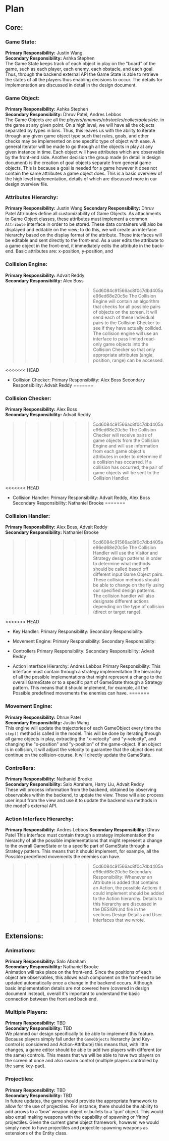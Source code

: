 # Plan

## Core:
### Game State:  
**Primary Responsibility:** Justin Wang  
**Secondary Responsibility:** Ashka Stephen    
The Game State keeps track of each object in play on the "board" of the game, such as each player, each enemy, each obstacle, and each goal. Thus, through the backend external API the Game State is able to retrieve the states of all the players thus enabling decisions to occur. The details for implementation are discussed in detail in the design document.


### Game Object:  
**Primary Responsibility:** Ashka Stephen  
**Secondary Responsibility:** Dhruv Patel, Andres Lebbos  
The Game Objects are all the *players/enemies/obstacles/collectables/etc*. in the game at any given point. On a high level, we will have all the objects separated by types in bins. Thus, this leaves us with the ability to iterate through any given game object type such that rules, goals, and other checks may be implemented on one specific type of object with ease. A general iterator will be made to go through all the objects in play at  any given instance in time. Each object will have attributes which are observable by the front-end side. Another decision the group made (in detail in design document) is the creation of goal objects separate from general game objects. This is because a goal is needed for a game however it does not contain the same attributes a game object does. This is a basic overview of the high level implementation, details of which are discussed more in our design overview file.


### Attributes Hierarchy:
**Primary Responsibility:** Justin Wang
**Secondary Responsibility:** Dhruv Patel
Attributes define all customizability of Game Objects. As attachments to Game Object classes, these attributes must implement a common `Attribute` interface in order to be stored. These data containers will also be displayed and editable on the view; to do this, we will create an interface hierarchy based on the display format of the attribute. These interfaces will be editable and sent directly to the front-end. As a user edits the attribute to a game object in the front-end, it immediately edits the attribute in the back-end. Basic attributes are: x-position, y-position, and 


### Collision Engine:
**Primary Responsibility:** Advait Reddy  
**Secondary Responsibility:** Alex Boss  
>>>>>>> 5cd6084c91566ac8f0c7dbd405ae96ed68e20c5e
The Collision Engine will contain an algorithm that checks for all possible
pairs of objects on the screen. It will send each of these individual pairs to the Collision Checker to see if they have actually collided. The collision engine will use an interface to pass limited read-only game objects into the
Collision Checker so that only appropriate attributes (angle, position, range)
can be accessed.

<<<<<<< HEAD

* Collision Checker:
Primary Responsibility: Alex Boss
Secondary Responsibility: Advait Reddy
=======
### Collision Checker:
**Primary Responsibility:** Alex Boss  
**Secondary Responsibility:** Advait Reddy  
>>>>>>> 5cd6084c91566ac8f0c7dbd405ae96ed68e20c5e
The Collision Checker will receive pairs of game objects from the Collision
Engine and will use information from each game object's attributes in order to
determine if a collision has occurred. If a collision has occurred, the pair
of game objects will be sent to the Collision Handler.

<<<<<<< HEAD
* Collision Handler:
Primary Responsibility: Advait Reddy, Alex Boss
Secondary Responsibility: Nathaniel Brooke
=======
### Collision Handler:
**Primary Responsibility:** Alex Boss, Advait Reddy  
**Secondary Responsibility:** Nathaniel Brooke  
>>>>>>> 5cd6084c91566ac8f0c7dbd405ae96ed68e20c5e
The Collision Handler will use the Visitor and Strategy design patterns in order
to determine what methods should be called based off different input Game Object
pairs. These collision methods should be able to change on the fly using our
specified design patterns. The collision handler will also designate different
actions depending on the type of collision (direct or target range).

<<<<<<< HEAD
* Key Handler:
Primary Responsibility:
Secondary Responsibility:

* Movement Engine:
Primary Responsibility:
Secondary Responsibility:

* Controllers
Primary Responsibility:
Secondary Responsibility: Advait Reddy

* Action Interface Hierarchy: Andres Lebbos
Primary Responsibility: This interface must contain through a strategy implementation the hierarchy of all the possible implementations that might represent a change to the overall GameState or to a specific part of GameState through a Strategy pattern. This means that it should implement, for example, all the Possible predefined movements the enemies can have.
=======
### Movement Engine:
**Primary Responsibility:**  Dhruv Patel   
**Secondary Responsibility:**  Justin Wang  
This engine will update the trajectories of each GameObject every time the `step()` method is called in the model. This will be done by iterating through all game objects in play, extracting the "x-velocity" and "y-velocity", and changing the "x-position" and "y-position" of the game-object. If an object is in collision, it will adjust the velocity to guarantee that the object does not continue on the collision-course. It will directly update the GameState.

### Controllers:
**Primary Responsibility:** Nathaniel Brooke   
**Secondary Responsibility:** Salo Abraham, Harry Liu, Advait Reddy  
These will process information from the backend, obtained by observing 
observables within the backend, to update the view.  These will also
process user input from the view and use it to update the backend via
methods in the model's external API.

### Action Interface Hierarchy: 
**Primary Responsibility:** Andres Lebbos
**Secondary Responsibility:** Dhruv Patel 
This interface must contain through a strategy implementation the hierarchy of all the possible implementations that might represent a change to the overall GameState or to a specific part of GameState through a Strategy pattern. This means that it should implement, for example, all the Possible predefined movements the enemies can have.
>>>>>>> 5cd6084c91566ac8f0c7dbd405ae96ed68e20c5e
Secondary Responsibility: Whenever an Attribute is added that contains an Action, the possible Actions it could implement should be added to the Action hierarchy. Details to this hierarchy are discussed in the DESIGN.md file in the sections Design Details and User Interfaces that we wrote.

## Extensions:

### Animations:
**Primary Responsibility:** Salo Abraham   
**Secondary Responsibility:** Nathaniel Brooke  
Animation will take place on the front-end. Since the positions of each object are observables, this allows each component on the front-end to be updated automatically once a change in the backend occurs. Although basic implementation details are not covered here (covered in design document instead), overall it's important to understand the basic connection between the front and back end.

### Multiple Players:
**Primary Responsibility:** TBD  
**Secondary Responsibility:** TBD  
We planned our design specifically to be able to implement this feature. Because players simply fall under the `GameObjects` hierarchy (and Key-control is considered and Action-Attribute) this means that, with little changes, a game editor should be able to add two players with different (or the same) controls. This means that we will be able to have two players on the screen at once and also swarm control (multiple players controlled by the same key-pad).

### Projectiles:
**Primary Responsibility:** TBD  
**Secondary Responsibility:** TBD  
In future updates, the game should provide the appropriate framework to allow for the use of projectiles. For instance, there should be the ability to add arrows to a 'bow' weapon object or bullets to a 'gun' object. This would also entail making weapons with the capability of spawning or 'firing' projectiles. Given the current game object framework, however, we would simply need to have projectiles and projectile-spawning weapons as extensions of the Entity class.